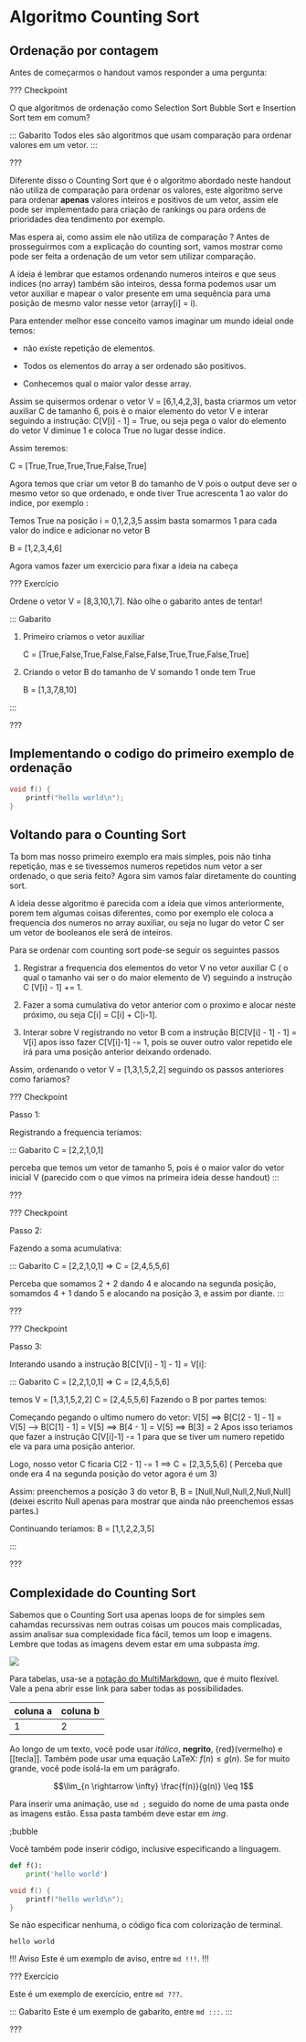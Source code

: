 Algoritmo Counting Sort 
======

Ordenação por contagem
---------
Antes de começarmos o handout vamos responder a uma pergunta:

??? Checkpoint

O que algoritmos de ordenação como Selection Sort Bubble Sort e Insertion Sort tem em comum? 

::: Gabarito
Todos eles são algoritmos que usam comparação para ordenar valores em um vetor.
:::

???

Diferente disso o Counting Sort que é o algoritmo abordado neste handout não utiliza de comparação para ordenar os valores, este algoritmo serve para ordenar **apenas** valores inteiros e positivos de um vetor, assim ele pode ser implementado para criação de rankings ou para ordens de prioridades dea tendimento por exemplo.

Mas espera ai, como assim ele não utiliza de comparação ? Antes de prosseguirmos com a explicação do counting sort, vamos mostrar como pode ser feita a ordenação de um vetor sem utilizar comparação.

A ideia é lembrar que estamos ordenando numeros inteiros e que seus indices (no array) também são inteiros, dessa forma  podemos usar um vetor auxiliar e mapear o valor presente em uma sequência para uma posição de mesmo valor nesse vetor (array[i] = i).

Para entender melhor esse conceito vamos imaginar um mundo ideial onde temos:

* não existe repetição de elementos.

* Todos os elementos do array a ser ordenado são positivos.

* Conhecemos qual o maior valor desse array.

Assim se quisermos ordenar o vetor V = [6,1,4,2,3], basta criarmos um vetor auxiliar C de tamanho 6, pois é o maior elemento do vetor V e interar seguindo a instrução: C[V[i] - 1] = True, ou seja pega o valor do elemento do vetor V diminue 1 e coloca True no lugar desse indice.

Assim teremos: 

C = [True,True,True,True,False,True]

Agora temos que criar um vetor B do tamanho de V pois o output deve ser o mesmo vetor so que ordenado, e onde tiver True acrescenta 1 ao valor do indice, por exemplo :
    
Temos True na posição i = 0,1,2,3,5  assim basta somarmos 1 para cada valor do indice e adicionar no vetor B

B = [1,2,3,4,6]

Agora vamos fazer um exercicio para fixar a ideia na cabeça

??? Exercício

Ordene o vetor V = [8,3,10,1,7]. Não olhe o gabarito antes de tentar!

::: Gabarito
1. Primeiro criamos o vetor auxiliar

    C = [True,False,True,False,False,False,True,True,False,True]

2. Criando o vetor B do tamanho de V somando 1 onde tem True

    B = [1,3,7,8,10]

:::

???

Implementando o codigo do primeiro exemplo de ordenação 
---------

``` c
void f() {
    printf("hello world\n");
}
```
Voltando para o Counting Sort 
---------

Ta bom mas nosso primeiro exemplo era mais simples, pois não tinha repetição, mas e se tivessemos numeros repetidos num vetor a ser ordenado, o que seria feito? Agora sim vamos falar diretamente do counting sort.

A ideia desse algoritmo é parecida com a ideia que vimos anteriormente, porem tem algumas coisas diferentes, como por exemplo ele coloca a frequencia dos numeros no array auxiliar, ou seja no lugar do vetor C ser um vetor de booleanos ele será de inteiros.

Para se ordenar com counting sort pode-se seguir os seguintes passos 

1. Registrar a frequencia dos elementos do vetor V no vetor auxiliar C ( o qual o tamanho vai ser o do maior elemento de V) seguindo a instrução C [V[i] - 1] += 1.

2. Fazer a soma cumulativa do vetor anterior com o proximo e alocar neste próximo, ou seja C[i] = C[i] + C[i-1].

3. Interar sobre V registrando no vetor B com a instrução B[C[V[i] - 1] - 1] = V[i] apos isso fazer C[V[i]-1] -= 1, pois se ouver outro valor repetido ele irá para uma posição anterior deixando ordenado.

Assim, ordenando o vetor V = [1,3,1,5,2,2]  seguindo os passos anteriores como fariamos? 

??? Checkpoint

Passo 1:

Registrando a frequencia teriamos: 

::: Gabarito
C = [2,2,1,0,1] 

perceba que temos um vetor de tamanho 5, pois é o maior valor do vetor inicial V (parecido com o que vimos na primeira ideia desse handout)
:::

???

??? Checkpoint

Passo 2:

Fazendo a soma acumulativa:

::: Gabarito
C = [2,2,1,0,1] => C = [2,4,5,5,6]  

Perceba que somamos 2 + 2 dando 4 e alocando na segunda posição, somamdos 4 + 1 dando 5 e alocando na posição 3, e assim por diante.
:::

???

??? Checkpoint

Passo 3:

Interando usando a instrução B[C[V[i] - 1] - 1] = V[i]:

::: Gabarito
C = [2,2,1,0,1] => C = [2,4,5,5,6]  

temos V = [1,3,1,5,2,2] 
      C = [2,4,5,5,6]
Fazendo o B por partes temos: 

Começando pegando o ultimo numero do vetor: V[5] ==> B[C[2 - 1] - 1] = V[5]  --> B[C[1] - 1] = V[5] ==> B[4 - 1] = V[5] ==> B[3] = 2
Apos isso teriamos que fazer a instrução C[V[i]-1] -= 1 para que se tiver um numero repetido ele va para uma posição anterior.

Logo, nosso vetor C ficaria C[2 - 1] -= 1 ==> C = [2,3,5,5,6] ( Perceba que onde era 4 na segunda posição do vetor agora é um 3)

Assim: preenchemos a posição 3 do vetor B, B = [Null,Null,Null,2,Null,Null] (deixei escrito Null apenas para mostrar que ainda não preenchemos essas partes.)

Continuando teriamos: B = [1,1,2,2,3,5]

:::

???


Complexidade do Counting Sort
-------------------------

Sabemos que o Counting Sort usa apenas loops de for simples sem cahamdas recurssivas nem outras coisas um poucos mais complicadas, assim analisar sua complexidade fica fácil, temos um loop 
e imagens. Lembre que todas as imagens devem estar em uma subpasta *img*.

![](logo.png)

Para tabelas, usa-se a [notação do
MultiMarkdown](https://fletcher.github.io/MultiMarkdown-6/syntax/tables.html),
que é muito flexível. Vale a pena abrir esse link para saber todas as
possibilidades.

| coluna a | coluna b |
|----------|----------|
| 1        | 2        |

Ao longo de um texto, você pode usar *itálico*, **negrito**, {red}(vermelho) e
[[tecla]]. Também pode usar uma equação LaTeX: $f(n) \leq g(n)$. Se for muito
grande, você pode isolá-la em um parágrafo.

$$\lim_{n \rightarrow \infty} \frac{f(n)}{g(n)} \leq 1$$

Para inserir uma animação, use `md ;` seguido do nome de uma pasta onde as
imagens estão. Essa pasta também deve estar em *img*.

;bubble


Você também pode inserir código, inclusive especificando a linguagem.

``` py
def f():
    print('hello world')
```

``` c
void f() {
    printf("hello world\n");
}
```

Se não especificar nenhuma, o código fica com colorização de terminal.

```
hello world
```


!!! Aviso
Este é um exemplo de aviso, entre `md !!!`.
!!!


??? Exercício

Este é um exemplo de exercício, entre `md ???`.

::: Gabarito
Este é um exemplo de gabarito, entre `md :::`.
:::

???
